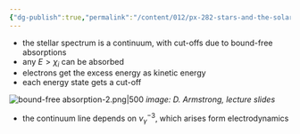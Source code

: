 ```yaml
---
{"dg-publish":true,"permalink":"/content/012/px-282-stars-and-the-solar-system/c-stellar-atmosphere/c9-sources-of-opacity/px-282-c9c-bound-free-absorption/","noteIcon":"1","created":"2024-11-25T10:50:32.000+00:00","updated":"2024-12-22T14:54:17.960+00:00"}
---
```


- the stellar spectrum is a continuum, with cut-offs due to bound-free absorptions
- any $E>\chi_i$ can be absorbed
- electrons get the excess energy as kinetic energy
- each energy state gets a cut-off

![bound-free absorption-2.png|500](/img/user/pics/bound-free%20absorption-2.png)
*image: D. Armstrong, lecture slides*

- the continuum line depends on $\nu_\gamma^{-3 }$, which arises form electrodynamics
